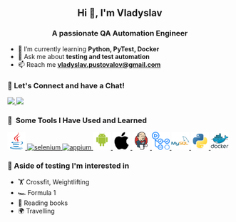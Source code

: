 <h2 align="center">Hi 👋, I'm Vladyslav</h2>
<h3 align="center">A passionate QA Automation Engineer</h3>

- 🔭 I’m currently learning **Python, PyTest, Docker**
- 💬 Ask me about **testing and test automation**
- 📫 Reach me **vladyslav.pustovalov@gmail.com**

<h3 align="left">
  💬 Let's Connect and have a Chat!
</h3>
<p align="left">
<a href="https://www.linkedin.com/in/vladyslav-pustovalov/">
  <img height="50" src="https://user-images.githubusercontent.com/46517096/166973395-19676cd8-f8ec-4abf-83ff-da8243505b82.png"/>
</a>
<a href="t.me/vladpustovalov">
  <img height="50" src="https://cdn-icons-png.flaticon.com/512/1322/1322069.png"/>
</a>
</p>
<h3> 🚀 &nbsp;Some Tools I Have Used and Learned</h3>
<p align="left">  
<a href="https://www.java.com" target="_blank" rel="noreferrer"> <img src="https://raw.githubusercontent.com/devicons/devicon/master/icons/java/java-original.svg" alt="java" width="40" height="40"/> </a>
<a href="https://www.selenium.dev" target="_blank" rel="noreferrer"> <img src="https://raw.githubusercontent.com/detain/svg-logos/780f25886640cef088af994181646db2f6b1a3f8/svg/selenium-logo.svg" alt="selenium" width="40" height="40"/> </a>
<a href="https://appium.io" target="_blank" rel="noreferrer"> <img src="https://user-images.githubusercontent.com/605053/198377328-61c300a4-572b-450e-9626-68ade10040a1.svg" alt="appium" width="40" height="40"/> </a>
<a href="https://www.android.com" target="_blank" rel="noreferrer"> <img src="https://raw.githubusercontent.com/devicons/devicon/6910f0503efdd315c8f9b858234310c06e04d9c0/icons/android/android-original-wordmark.svg" alt="android" width="40" height="40"/> </a>
<a href="https://developer.apple.com/ios" target="_blank" rel="noreferrer"> <img src="https://raw.githubusercontent.com/devicons/devicon/6910f0503efdd315c8f9b858234310c06e04d9c0/icons/apple/apple-original.svg" alt="ios" width="40" height="40"/> </a>
<a href="https://www.jenkins.io" target="_blank" rel="noreferrer"> <img src="https://raw.githubusercontent.com/devicons/devicon/6910f0503efdd315c8f9b858234310c06e04d9c0/icons/jenkins/jenkins-original.svg" alt="jenkins" width="40" height="40"/> </a> 
<a href="https://github.com/features/actions" target="_blank" rel="noreferrer"> <img src="https://raw.githubusercontent.com/devicons/devicon/6910f0503efdd315c8f9b858234310c06e04d9c0/icons/githubactions/githubactions-original.svg" alt="github-actions" width="40" height="40"/> </a>
<a href="https://www.mysql.com" target="_blank" rel="noreferrer"> <img src="https://raw.githubusercontent.com/devicons/devicon/6910f0503efdd315c8f9b858234310c06e04d9c0/icons/mysql/mysql-original-wordmark.svg" alt="mysql" width="40" height="40"/> </a> 
<a href="https://www.python.org" target="_blank" rel="noreferrer"> <img src="https://raw.githubusercontent.com/devicons/devicon/master/icons/python/python-original.svg" alt="python" width="40" height="40"/> </a> 
<a href="https://www.docker.com" target="_blank" rel="noreferrer"> <img src="https://raw.githubusercontent.com/devicons/devicon/master/icons/docker/docker-original-wordmark.svg" alt="docker" width="40" height="40"/> </a>
</p>
<h3> 🙏 Aside of testing I'm interested in</h3>

- 🏋 Crossfit, Weightlifting
- 🏎 Formula 1
- 📖 Reading books
- 🌍 Travelling
